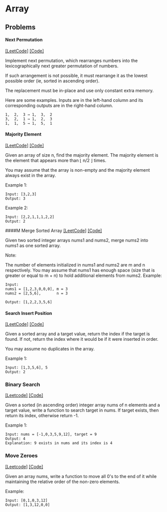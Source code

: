 # Array

## Problems

#### Next Permutation 
[[LeetCode]](https://leetcode.com/problems/next-permutation)
[[Code]](https://github.com/markstock7/smash-algorithms/blob/master/src/main/scala/algorithms/array/NextPermutation.scala#L11)

Implement next permutation, which rearranges numbers into the lexicographically next greater permutation of numbers.

If such arrangement is not possible, it must rearrange it as the lowest possible order (ie, sorted in ascending order).

The replacement must be in-place and use only constant extra memory.

Here are some examples. Inputs are in the left-hand column and its corresponding outputs are in the right-hand column.

```
1,  2,  3 → 1,  3,  2
3,  2,  1 → 1,  2,  3
1,  1,  5 → 1,  5,  1
```

#### Majority Element 
[[LeetCode]](https://leetcode.com/problems/majority-element/)
[[Code]](https://github.com/markstock7/smash-algorithms/blob/master/src/main/scala/algorithms/array/MajorityElement.scala#L4)

Given an array of size n, find the majority element. The majority element is the element that appears more than ⌊ n/2 ⌋ times.

You may assume that the array is non-empty and the majority element always exist in the array.

Example 1:

```
Input: [3,2,3]
Output: 3
```

Example 2:
```
Input: [2,2,1,1,1,2,2]
Output: 2
```

####M Merge Sorted Array
[[LeetCode]](https://leetcode.com/problems/merge-sorted-array/)
[[Code]](https://github.com/markstock7/smash-algorithms/blob/master/src/main/scala/algorithms/array/MergeSortedArray.scala#L4)

Given two sorted integer arrays nums1 and nums2, merge nums2 into nums1 as one sorted array.

Note:

The number of elements initialized in nums1 and nums2 are m and n respectively.
You may assume that nums1 has enough space (size that is greater or equal to m + n) to hold additional elements from nums2.
Example:
```
Input:
nums1 = [1,2,3,0,0,0], m = 3
nums2 = [2,5,6],       n = 3

Output: [1,2,2,3,5,6]
```

#### Search Insert Position
[[LeetCode]](https://leetcode.com/problems/search-insert-position/)
[[Code]](https://github.com/markstock7/smash-algorithms/blob/master/src/main/scala/algorithms/array/SearchInsertPosition.scala#L4)

Given a sorted array and a target value, return the index if the target is found. If not, return the index where it would be if it were inserted in order.

You may assume no duplicates in the array.

Example 1:
```
Input: [1,3,5,6], 5
Output: 2
```

### Binary Search
[[Leetcode]](https://leetcode.com/problems/binary-search/)
[[Code]](https://github.com/markstock7/smash-algorithms/blob/master/src/main/scala/algorithms/array/BinarySearch.scala#L4)

Given a sorted (in ascending order) integer array nums of n elements and a target value, write a function to search target in nums. If target exists, then return its index, otherwise return -1.


Example 1:
```
Input: nums = [-1,0,3,5,9,12], target = 9
Output: 4
Explanation: 9 exists in nums and its index is 4
```

### Move Zeroes 
[[Leetcode]](https://leetcode.com/problems/move-zeroes/)
[[Code]](https://github.com/markstock7/smash-algorithms/blob/master/src/main/scala/algorithms/array/MoveZeroes.scala#L4)

Given an array nums, write a function to move all 0's to the end of it while maintaining the relative order of the non-zero elements.

Example:
```
Input: [0,1,0,3,12]
Output: [1,3,12,0,0]
```